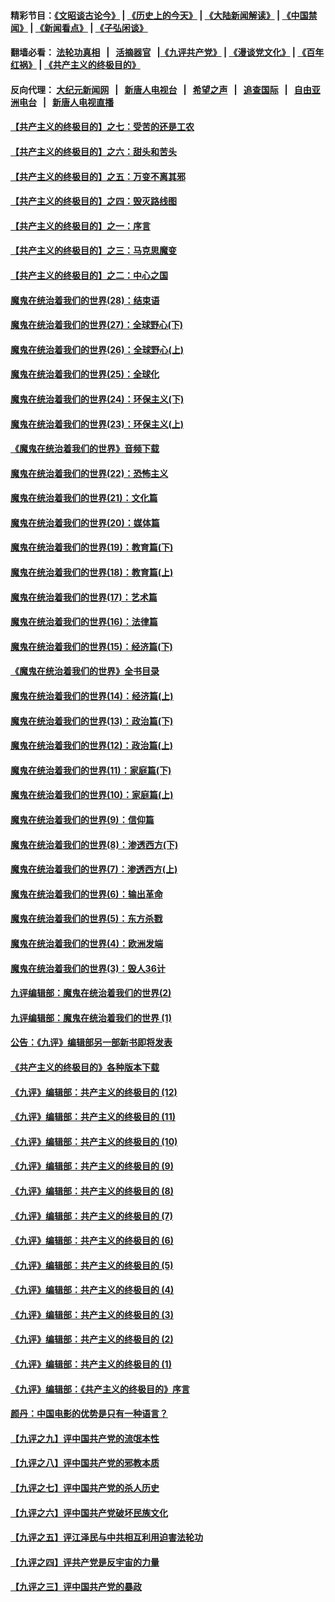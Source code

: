 #### 精彩节目：[《文昭谈古论今》](http://155.138.205.71/wenzhao) | [《历史上的今天》](http://155.138.205.71/today-in-history) | [《大陆新闻解读》](http://155.138.205.71/ntdtv-comedy) | [《中国禁闻》](http://155.138.205.71/ntdtv-news) | [《新闻看点》](http://155.138.205.71/news-insight) | [《子弘闲谈》](http://155.138.205.71/zihongxiantan/) 

 #### 翻墙必看： [法轮功真相](http://155.138.205.71:10000/videos/truth.html) &nbsp;&nbsp;|&nbsp;&nbsp; [活摘器官](http://155.138.205.71:10000/videos/res/Organs/) &nbsp;&nbsp;|[《九评共产党》](http://155.138.205.71:10000/videos/jiuping) | [《漫谈党文化》](http://155.138.205.71:10000/videos/mtdwh) | [《百年红祸》](http://155.138.205.71:10000/videos/bnhh) | [《共产主义的终极目的》](http://155.138.205.71:10000/videos/res/zjmd) 

 #### 反向代理： [大纪元新闻网](http://155.138.205.71:10080/) &nbsp;&nbsp;|&nbsp;&nbsp; [新唐人电视台](http://155.138.205.71:8000/) &nbsp;&nbsp;|&nbsp;&nbsp; [希望之声](http://155.138.205.71:8200/) &nbsp;&nbsp;|&nbsp;&nbsp; [追查国际](http://155.138.205.71:10010/) &nbsp;&nbsp;|&nbsp;&nbsp; [自由亚洲电台](http://155.138.205.71:9800/) &nbsp;&nbsp;|&nbsp;&nbsp; [新唐人电视直播](http://155.138.205.71/) 

#### [【共产主义的终极目的】之七：受苦的还是工农](../pages/nsc422/n11101809.md?t=03101236) 

#### [【共产主义的终极目的】之六：甜头和苦头](../pages/nsc422/n11096971.md?t=03101236) 

#### [【共产主义的终极目的】之五：万变不离其邪](../pages/nsc422/n11091285.md?t=03101236) 

#### [【共产主义的终极目的】之四：毁灭路线图](../pages/nsc422/n11086284.md?t=03101236) 

#### [【共产主义的终极目的】之一：序言](../pages/nsc422/n11086077.md?t=03101236) 

#### [【共产主义的终极目的】之三：马克思魔变](../pages/nsc422/n11061941.md?t=03101236) 

#### [【共产主义的终极目的】之二：中心之国](../pages/nsc422/n11047728.md?t=03101236) 

#### [魔鬼在统治着我们的世界(28)：结束语](../pages/nsc422/n10936246.md?t=03101236) 

#### [魔鬼在统治着我们的世界(27)：全球野心(下)](../pages/nsc422/n10928319.md?t=03101236) 

#### [魔鬼在统治着我们的世界(26)：全球野心(上)](../pages/nsc422/n10900318.md?t=03101236) 

#### [魔鬼在统治着我们的世界(25)：全球化](../pages/nsc422/n10788205.md?t=03101236) 

#### [魔鬼在统治着我们的世界(24)：环保主义(下)](../pages/nsc422/n10695307.md?t=03101236) 

#### [魔鬼在统治着我们的世界(23)：环保主义(上)](../pages/nsc422/n10688613.md?t=03101236) 

#### [《魔鬼在统治着我们的世界》音频下载](../pages/nsc422/n10635553.md?t=03101236) 

#### [魔鬼在统治着我们的世界(22)：恐怖主义](../pages/nsc422/n10614727.md?t=03101236) 

#### [魔鬼在统治着我们的世界(21)：文化篇](../pages/nsc422/n10597706.md?t=03101236) 

#### [魔鬼在统治着我们的世界(20)：媒体篇](../pages/nsc422/n10586579.md?t=03101236) 

#### [魔鬼在统治着我们的世界(19)：教育篇(下)](../pages/nsc422/n10564808.md?t=03101236) 

#### [魔鬼在统治着我们的世界(18)：教育篇(上)](../pages/nsc422/n10526970.md?t=03101236) 

#### [魔鬼在统治着我们的世界(17)：艺术篇](../pages/nsc422/n10499093.md?t=03101236) 

#### [魔鬼在统治着我们的世界(16)：法律篇](../pages/nsc422/n10485969.md?t=03101236) 

#### [魔鬼在统治着我们的世界(15)：经济篇(下)](../pages/nsc422/n10469975.md?t=03101236) 

#### [《魔鬼在统治着我们的世界》全书目录](../pages/nsc422/n10464261.md?t=03101236) 

#### [魔鬼在统治着我们的世界(14)：经济篇(上)](../pages/nsc422/n10457370.md?t=03101236) 

#### [魔鬼在统治着我们的世界(13)：政治篇(下)](../pages/nsc422/n10448270.md?t=03101236) 

#### [魔鬼在统治着我们的世界(12)：政治篇(上)](../pages/nsc422/n10444576.md?t=03101236) 

#### [魔鬼在统治着我们的世界(11)：家庭篇(下)](../pages/nsc422/n10440961.md?t=03101236) 

#### [魔鬼在统治着我们的世界(10)：家庭篇(上)](../pages/nsc422/n10435448.md?t=03101236) 

#### [魔鬼在统治着我们的世界(9)：信仰篇](../pages/nsc422/n10432159.md?t=03101236) 

#### [魔鬼在统治着我们的世界(8)：渗透西方(下)](../pages/nsc422/n10429603.md?t=03101236) 

#### [魔鬼在统治着我们的世界(7)：渗透西方(上)](../pages/nsc422/n10426013.md?t=03101236) 

#### [魔鬼在统治着我们的世界(6)：输出革命](../pages/nsc422/n10421536.md?t=03101236) 

#### [魔鬼在统治着我们的世界(5)：东方杀戮](../pages/nsc422/n10417707.md?t=03101236) 

#### [魔鬼在统治着我们的世界(4)：欧洲发端](../pages/nsc422/n10414890.md?t=03101236) 

#### [魔鬼在统治着我们的世界(3)：毁人36计](../pages/nsc422/n10411583.md?t=03101236) 

#### [九评编辑部：魔鬼在统治着我们的世界(2)](../pages/nsc422/n10410036.md?t=03101236) 

#### [九评编辑部：魔鬼在统治着我们的世界 (1)](../pages/nsc422/n10406825.md?t=03101236) 

#### [公告：《九评》编辑部另一部新书即将发表](../pages/nsc422/n10405104.md?t=03101236) 

#### [《共产主义的终极目的》各种版本下载](../pages/nsc422/n10022138.md?t=03101236) 

#### [《九评》编辑部：共产主义的终极目的 (12)](../pages/nsc422/n9933272.md?t=03101236) 

#### [《九评》编辑部：共产主义的终极目的 (11)](../pages/nsc422/n9924973.md?t=03101236) 

#### [《九评》编辑部：共产主义的终极目的 (10)](../pages/nsc422/n9920883.md?t=03101236) 

#### [《九评》编辑部：共产主义的终极目的 (9)](../pages/nsc422/n9916363.md?t=03101236) 

#### [《九评》编辑部：共产主义的终极目的 (8)](../pages/nsc422/n9912488.md?t=03101236) 

#### [《九评》编辑部：共产主义的终极目的 (7)](../pages/nsc422/n9901176.md?t=03101236) 

#### [《九评》编辑部：共产主义的终极目的 (6)](../pages/nsc422/n9899359.md?t=03101236) 

#### [《九评》编辑部：共产主义的终极目的 (5)](../pages/nsc422/n9893174.md?t=03101236) 

#### [《九评》编辑部：共产主义的终极目的 (4)](../pages/nsc422/n9891246.md?t=03101236) 

#### [《九评》编辑部：共产主义的终极目的 (3)](../pages/nsc422/n9879879.md?t=03101236) 

#### [《九评》编辑部：共产主义的终极目的 (2)](../pages/nsc422/n9876205.md?t=03101236) 

#### [《九评》编辑部：共产主义的终极目的 (1)](../pages/nsc422/n9865857.md?t=03101236) 

#### [《九评》编辑部：《共产主义的终极目的》序言](../pages/nsc422/n9862666.md?t=03101236) 

#### [颜丹：中国电影的优势是只有一种语言？](../pages/nsc422/n9583062.md?t=03101236) 

#### [【九评之九】评中国共产党的流氓本性](../pages/nsc422/n737542.md?t=03101236) 

#### [【九评之八】评中国共产党的邪教本质](../pages/nsc422/n735942.md?t=03101236) 

#### [【九评之七】评中国共产党的杀人历史](../pages/nsc422/n733806.md?t=03101236) 

#### [【九评之六】评中国共产党破坏民族文化](../pages/nsc422/n731667.md?t=03101236) 

#### [【九评之五】评江泽民与中共相互利用迫害法轮功](../pages/nsc422/n730058.md?t=03101236) 

#### [【九评之四】评共产党是反宇宙的力量](../pages/nsc422/n727814.md?t=03101236) 

#### [【九评之三】评中国共产党的暴政](../pages/nsc422/n725597.md?t=03101236) 

